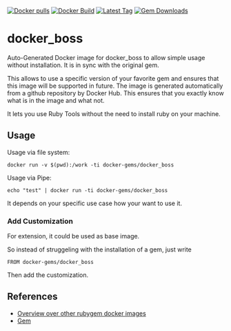 [![Docker pulls](https://img.shields.io/docker/pulls/rubygem/docker_boss.svg)](https://hub.docker.com/r/rubygem/docker_boss/)
[![Docker Build](https://img.shields.io/docker/automated/rubygem/docker_boss.svg)](https://hub.docker.com/r/rubygem/docker_boss/)
[![Latest Tag](https://img.shields.io/github/tag/docker-rubygem/docker_boss.svg)](https://hub.docker.com/r/rubygem/docker_boss/)
[![Gem Downloads](https://img.shields.io/gem/dt/docker_boss.svg)](https://rubygems.org/gems/docker_boss/)
# docker_boss

Auto-Generated Docker image for docker_boss to allow simple usage without installation.
It is in sync with the original gem.

This allows to use a specific version of your favorite gem and ensures that this image will be supported in future.
The image is generated automatically from a github repository by Docker Hub.
This ensures that you exactly know what is in the image and what not.

It lets you use Ruby Tools without the need to install ruby on your machine.

## Usage

Usage via file system:

`docker run -v $(pwd):/work -ti docker-gems/docker_boss`

Usage via Pipe:

`echo "test" | docker run -ti docker-gems/docker_boss`

It depends on your specific use case how your want to use it.

### Add Customization

For extension, it could be used as base image.

So instead of struggeling with the installation of a gem, just write

`FROM docker-gems/docker_boss`

Then add the customization.

## References

 - [Overview over other rubygem docker images](https://github.com/thinkbot/docker-rubygem)
 - [Gem](https://rubygems.org/gems/docker_boss/)
